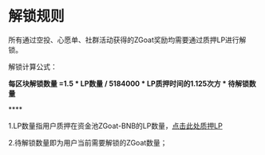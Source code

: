 # 解锁规则

所有通过空投、心愿单、社群活动获得的ZGoat奖励均需要通过质押LP进行解锁。



解锁计算公式：

**每区块解锁数量 =1.5 \* LP数量  / 5184000 \* LP质押时间的1.125次方 \* 待解锁数量**

\*\*\*\*

1.LP数量指用户质押在资金池ZGoat-BNB的LP数量，[点击此处质押LP](https://www.baidu.com)

2.待解锁数量即为用户当前需要解锁的ZGoat数量；



